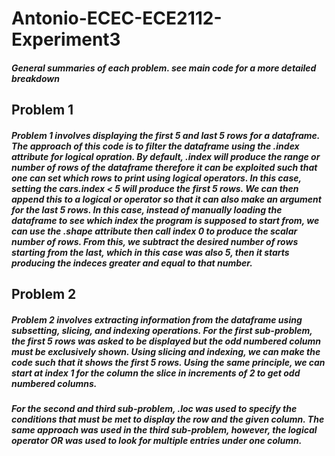 # Antonio-ECEC-ECE2112-Experiment3
##### General summaries of each problem. see main code for a more detailed breakdown
## Problem 1
##### Problem 1 involves displaying the first 5 and last 5 rows for a dataframe. The approach of this code is to filter the dataframe using the .index attribute for logical opration. By default, .index will produce the range or number of rows of the dataframe therefore it can be exploited such that one can set which rows to print using logical operators. In this case, setting the cars.index < 5 will produce the first 5 rows. We can then append this to a logical or operator so that it can also make an argument for the last 5 rows. In this case, instead of manually loading the dataframe to see which index the program is supposed to start from, we can use the .shape attribute then call index 0 to produce the scalar number of rows. From this, we subtract the desired number of rows starting from the last, which in this case was also 5, then it starts producing the indeces greater and equal to that number.

## Problem 2
##### Problem 2 involves extracting information from the dataframe using subsetting, slicing, and indexing operations. For the first sub-problem, the first 5 rows was asked to be displayed but the odd numbered column must be exclusively shown. Using slicing and indexing, we can make the code such that it shows the first 5 rows. Using the same principle, we can start at index 1 for the column the slice in increments of 2 to get odd numbered columns.
##### For the second and third sub-problem, .loc was used to specify the conditions that must be met to display the row and the given column. The same approach was used in the third sub-problem, however, the logical operator OR was used to look for multiple entries under one column.
